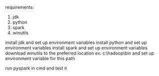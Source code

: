 requirements: 
  1. jdk
  2. python
  3. spark
  4. winutils

install jdk and set up environment variables
install python and set up environment variables
install spark and set up environment variables
download winutils to the preferred location ex: c:\hadoop\bin and set up environment variable for this path


run pyspark in cmd and test it
